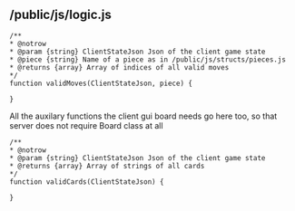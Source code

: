 ## /public/js/logic.js

~~~~ {.javascript}
/**
* @notrow
* @param {string} ClientStateJson Json of the client game state
* @piece {string} Name of a piece as in /public/js/structs/pieces.js
* @returns {array} Array of indices of all valid moves
*/
function validMoves(ClientStateJson, piece) {

}
~~~~~~~~~~~~~~~~~~~~~~~~~~~~~~~~~~~~~~~~~~~~~~~~~~~~~~~~~~~~~~~~~~~~~

All the auxilary functions the client gui board needs go here too, so that
server does not require Board class at all

~~~~ {.javascript}
/**
* @notrow
* @param {string} ClientStateJson Json of the client game state
* @returns {array} Array of strings of all cards
*/
function validCards(ClientStateJson) {

}
~~~~~~~~~~~~~~~~~~~~~~~~~~~~~~~~~~~~~~~~~~~~~~~~~~~~~~~~~~~~~~~~~~~~~
